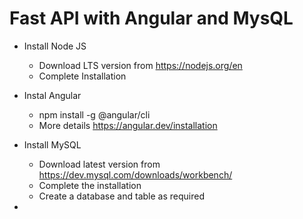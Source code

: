 # Fast API with Angular and MysQL
-   Install Node JS
    -   Download LTS version from https://nodejs.org/en
    -   Complete Installation

-   Instal Angular
    -   npm install -g @angular/cli
    -   More details https://angular.dev/installation

-   Install MySQL 
    -   Download latest version from https://dev.mysql.com/downloads/workbench/
    -   Complete the installation
    -   Create a database and table as required

-   